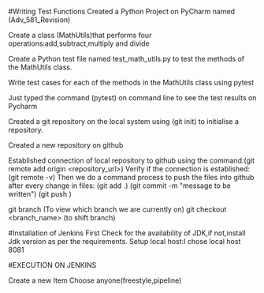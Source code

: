 #Writing Test Functions
Created a Python Project on PyCharm named (Adv_581_Revision)

Create a class (MathUtils)that performs four operations:add,subtract,multiply and divide

Create a Python test file named test_math_utils.py to test the methods of the MathUtils class.

Write test cases for each of the methods in the MathUtils class using pytest

Just typed the command (pytest) on command line to see the test results on Pycharm

Created a git repository on the local system using (git init) to initialise a repository.

Created a new repository on github 

Established connection of local repository to github using the command:(git remote add origin <repository_url>)
Verify if the connection is established:(git remote -v)
Then we do a command process to push the files into github after every change in files:
(git add .)
(git commit -m "message to be written")
(git push )

git branch (To view which branch we are currently on)
git checkout <branch_name> (to shift branch) 


#Installation of Jenkins
First Check for the availability of JDK,if not,install Jdk version as per the requirements.
Setup local host:I chose local host 8081


#EXECUTION ON JENKINS

Create a new Item
Choose anyone(freestyle,pipeline) 
